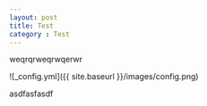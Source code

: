 ```yaml
---
layout: post
title: Test
category : Test
---
```


weqrqrweqrwqerwr

![_config.yml]({{ site.baseurl }}/images/config.png)

asdfasfasdf
